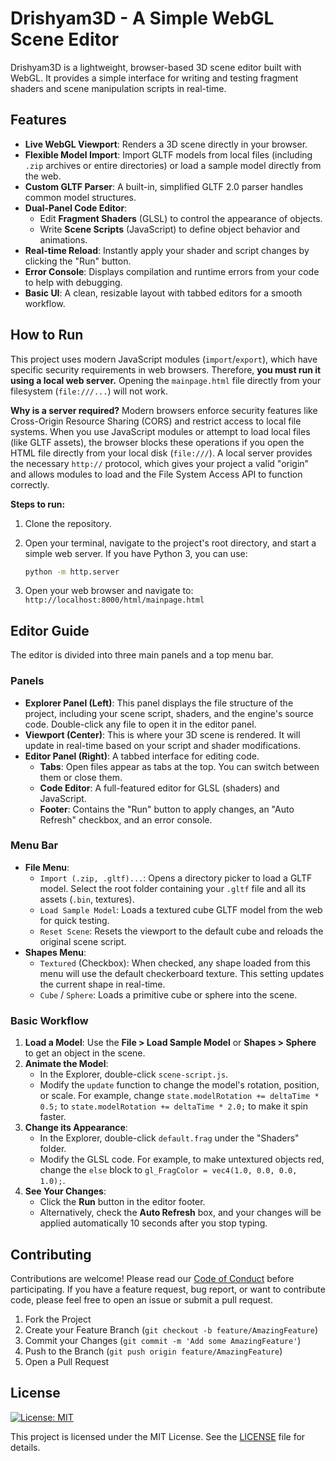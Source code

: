 # Drishyam3D - A Simple WebGL Scene Editor

Drishyam3D is a lightweight, browser-based 3D scene editor built with WebGL. It provides a simple interface for writing and testing fragment shaders and scene manipulation scripts in real-time.

## Features

*   **Live WebGL Viewport**: Renders a 3D scene directly in your browser.
*   **Flexible Model Import**: Import GLTF models from local files (including `.zip` archives or entire directories) or load a sample model directly from the web.
*   **Custom GLTF Parser**: A built-in, simplified GLTF 2.0 parser handles common model structures.
*   **Dual-Panel Code Editor**:
    *   Edit **Fragment Shaders** (GLSL) to control the appearance of objects.
    *   Write **Scene Scripts** (JavaScript) to define object behavior and animations.
*   **Real-time Reload**: Instantly apply your shader and script changes by clicking the "Run" button.
*   **Error Console**: Displays compilation and runtime errors from your code to help with debugging.
*   **Basic UI**: A clean, resizable layout with tabbed editors for a smooth workflow.

## How to Run

This project uses modern JavaScript modules (`import`/`export`), which have specific security requirements in web browsers. Therefore, **you must run it using a local web server.** Opening the `mainpage.html` file directly from your filesystem (`file:///...`) will not work.

**Why is a server required?**
Modern browsers enforce security features like Cross-Origin Resource Sharing (CORS) and restrict access to local file systems. When you use JavaScript modules or attempt to load local files (like GLTF assets), the browser blocks these operations if you open the HTML file directly from your local disk (`file:///`). A local server provides the necessary `http://` protocol, which gives your project a valid "origin" and allows modules to load and the File System Access API to function correctly.

**Steps to run:**
 
1.  Clone the repository.
2.  Open your terminal, navigate to the project's root directory, and start a simple web server. If you have Python 3, you can use:

    ```bash
    python -m http.server
    ```

3.  Open your web browser and navigate to: `http://localhost:8000/html/mainpage.html`

## Editor Guide

The editor is divided into three main panels and a top menu bar.

### Panels

*   **Explorer Panel (Left)**: This panel displays the file structure of the project, including your scene script, shaders, and the engine's source code. Double-click any file to open it in the editor panel.
*   **Viewport (Center)**: This is where your 3D scene is rendered. It will update in real-time based on your script and shader modifications.
*   **Editor Panel (Right)**: A tabbed interface for editing code.
    *   **Tabs**: Open files appear as tabs at the top. You can switch between them or close them.
    *   **Code Editor**: A full-featured editor for GLSL (shaders) and JavaScript.
    *   **Footer**: Contains the "Run" button to apply changes, an "Auto Refresh" checkbox, and an error console.

### Menu Bar

*   **File Menu**:
    *   `Import (.zip, .gltf)...`: Opens a directory picker to load a GLTF model. Select the root folder containing your `.gltf` file and all its assets (`.bin`, textures).
    *   `Load Sample Model`: Loads a textured cube GLTF model from the web for quick testing.
    *   `Reset Scene`: Resets the viewport to the default cube and reloads the original scene script.
*   **Shapes Menu**:
    *   `Textured` (Checkbox): When checked, any shape loaded from this menu will use the default checkerboard texture. This setting updates the current shape in real-time.
    *   `Cube` / `Sphere`: Loads a primitive cube or sphere into the scene.

### Basic Workflow

1.  **Load a Model**: Use the **File > Load Sample Model** or **Shapes > Sphere** to get an object in the scene.
2.  **Animate the Model**:
    *   In the Explorer, double-click `scene-script.js`.
    *   Modify the `update` function to change the model's rotation, position, or scale. For example, change `state.modelRotation += deltaTime * 0.5;` to `state.modelRotation += deltaTime * 2.0;` to make it spin faster.
3.  **Change its Appearance**:
    *   In the Explorer, double-click `default.frag` under the "Shaders" folder.
    *   Modify the GLSL code. For example, to make untextured objects red, change the `else` block to `gl_FragColor = vec4(1.0, 0.0, 0.0, 1.0);`.
4.  **See Your Changes**:
    *   Click the **Run** button in the editor footer.
    *   Alternatively, check the **Auto Refresh** box, and your changes will be applied automatically 10 seconds after you stop typing.

## Contributing

Contributions are welcome! Please read our [Code of Conduct](CODE_OF_CONDUCT.md) before participating. If you have a feature request, bug report, or want to contribute code, please feel free to open an issue or submit a pull request.

1.  Fork the Project
2.  Create your Feature Branch (`git checkout -b feature/AmazingFeature`)
3.  Commit your Changes (`git commit -m 'Add some AmazingFeature'`)
4.  Push to the Branch (`git push origin feature/AmazingFeature`)
5.  Open a Pull Request

## License

[![License: MIT](https://img.shields.io/badge/License-MIT-yellow.svg)](LICENSE)

This project is licensed under the MIT License. See the [LICENSE](LICENSE) file for details.
